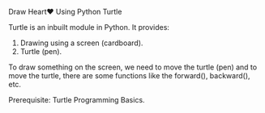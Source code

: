 Draw Heart♥️ Using Python Turtle

Turtle is an inbuilt module in Python. It provides: 
1. Drawing using a screen (cardboard).
2. Turtle (pen).

To draw something on the screen, we need to move the turtle (pen) and to move the turtle, there are some functions like the forward(), backward(), etc.

Prerequisite: Turtle Programming Basics.
